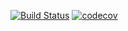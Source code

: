 [![Build Status](https://travis-ci.com/thacd/tennis-scoring-system.svg?branch=main)](https://travis-ci.com/thacd/tennis-scoring-system) [![codecov](https://codecov.io/gh/thacd/tennis-scoring-system/branch/main/graph/badge.svg?token=7FNJW1XOF7)](https://codecov.io/gh/thacd/tennis-scoring-system)
